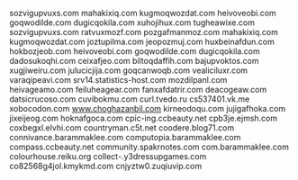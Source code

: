sozvigupvuxs.com
mahakixiq.com
kugmoqwozdat.com
heivoveobi.com
goqwodilde.com
dugicqokila.com
xuhojihux.com
tugheawixe.com
sozvigupvuxs.com
ratvuxmozf.com
pozgafmanmoz.com
mahakixiq.com
kugmoqwozdat.com
joztupilma.com
jeopozmuj.com
huxbeinafdun.com
hokbozjeob.com
heivoveobi.com
goqwodilde.com
dugicqokila.com
dadosukoqhi.com
ceixafjeo.com
biltoqdaffih.com
bajupvoktos.com
xugjiweiru.com
julucicjija.com
goqcanwoqb.com
vealiciluxr.com
varaqipeavi.com
srv14.statistics-host.com
mozdilpanl.com
heivageamo.com
feiluheagear.com
fanxafdatrir.com
deacogeaw.com
datsicrucoso.com
cuvibokmu.com
curl.tvedo.ru
cs537401.vk.me
xobocodon.com
www.choghazanbil.com
kirneodoqu.com
jujigafhoka.com
jixeijeog.com
hoknafgoca.com
cpic-ing.ccbeauty.net
cpb3je.ejmsh.com
coxbegxl.elvhi.com
countryman.c5t.net
coodere.blog71.com
connivance.barammaklee.com
computopia.barammaklee.com
compass.ccbeauty.net
community.spakrnotes.com
com.barammaklee.com
colourhouse.reiku.org
collect-.y3dressupgames.com
co82568g4jol.kmykmd.com
cnjyztw0.zuqiuvip.com
